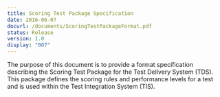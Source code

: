 ```yaml
---
title: Scoring Test Package Specification
date: 2016-06-07
docurl: /documents/ScoringTestPackageFormat.pdf
status: Release
version: 1.0
display: "007"
---
```

The purpose of this document is to provide a format specification describing the Scoring Test Package for the Test Delivery System (TDS). This package defines the scoring rules and performance levels for a test and is used within the Test Integration System (TIS).
